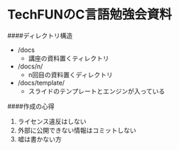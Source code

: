 TechFUNのC言語勉強会資料
====================


####ディレクトリ構造
* /docs
  * 講座の資料置くティレクトリ
* /docs/n/
  * n回目の資料置くディレクトリ
* /docs/template/
  * スライドのテンプレートとエンジンが入っている

####作成の心得
1. ライセンス違反はしない
2. 外部に公開できない情報はコミットしない
3. 嘘は書かない方

